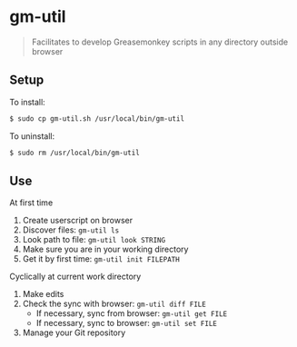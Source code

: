 gm-util
=======

> Facilitates to develop Greasemonkey scripts in any directory outside browser

## Setup

To install:
```bash
$ sudo cp gm-util.sh /usr/local/bin/gm-util
```

To uninstall:
```bash
$ sudo rm /usr/local/bin/gm-util
```

## Use

At first time
1. Create userscript on browser
1. Discover files: `gm-util ls`
1. Look path to file: `gm-util look STRING`
1. Make sure you are in your working directory
1. Get it by first time: `gm-util init FILEPATH`

Cyclically at current work directory
1. Make edits
1. Check the sync with browser: `gm-util diff FILE`
    - If necessary, sync from browser: `gm-util get FILE`
    - If necessary, sync to browser: `gm-util set FILE`
1. Manage your Git repository
